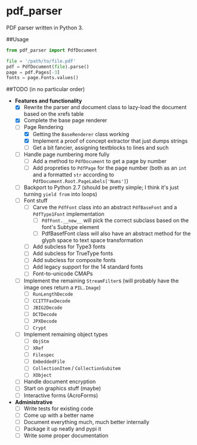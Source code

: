 # pdf_parser

PDF parser written in Python 3.

##Usage
```python
from pdf_parser import PdfDocument

file = '/path/to/file.pdf'
pdf = PdfDocument(file).parse()
page = pdf.Pages[-3]
fonts = page.Fonts.values()
```


##TODO (in no particular order)
- **Features and functionality**
  - [x] Rewrite the parser and document class to lazy-load the document based on the xrefs table
  - [x] Complete the base page renderer
  - [ ] Page Rendering
    - [x] Getting the `BaseRenderer` class working
    - [x] Implement a proof of concept extractor that just dumps strings
    - [ ] Get a bit fancier, assigning textblocks to lines and such
  - [ ] Handle page numbering more fully
    - [ ] Add a method to `PdfDocument` to get a page by number
    - [ ] Add propreties to `PdfPage` for the page number (both as an `int` and a formatted `str` according to `PdfDocument.Root.PageLabels['Nums']`)
  - [ ] Backport to Python 2.7 (should be pretty simple; I think it's just turning `yield from` into loops)
  - [ ] Font stuff
    - [ ] Carve the `PdfFont` class into an abstract `PdfBaseFont` and a `PdfType1Font` implementation
      - [ ] `PdfFont.__new__` will pick the correct subclass based on the font's Subtype element
      - [ ] PdfBasefFont class will also have an abstract method for the glyph space to text space transformation
    - [ ] Add subcless for Type3 fonts
    - [ ] Add subcless for TrueType fonts
    - [ ] Add subcless for composite fonts
    - [ ] Add legacy support for the 14 standard fonts
    - [ ] Font-to-unicode CMAPs
  - [ ] Implement the remaining `StreamFilter`s (will probably have the image ones return a `PIL.Image`)
    - [ ] `RunLengthDecode`
    - [ ] `CCITTFaxDecode`
    - [ ] `JBIG2Decode`
    - [ ] `DCTDecode`
    - [ ] `JPXDecode`
    - [ ] `Crypt`
  - [ ] Implement remaining object types
    - [ ] `ObjStm`
    - [ ] `XRef`
    - [ ] `Filespec`
    - [ ] `EmbeddedFile`
    - [ ] `CollectionItem` / `CollectionSubitem`
    - [ ] `XObject`
  - [ ] Handle document encryption
  - [ ] Start on graphics stuff (maybe)
  - [ ] Interactive forms (AcroForms)
- **Administrative**
  - [ ] Write tests for existing code
  - [ ] Come up with a better name
  - [ ] Document everything much, much better internally
  - [ ] Package it up neatly and pypi it
  - [ ] Write some proper documentation
